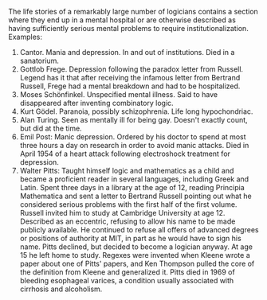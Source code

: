 
The life stories of a remarkably large number of logicians contains a section where they end up in a mental hospital or are otherwise described as having sufficiently serious mental problems to require institutionalization. Examples:

1. Cantor. Mania and depression. In and out of institutions. Died in a sanatorium.
2. Gottlob Frege. Depression following the paradox letter from Russell. Legend has it that after receiving the infamous letter from Bertrand Russell, Frege had a mental breakdown and had to be hospitalized.
3. Moses Schönfinkel. Unspecified mental illness. Said to have disappeared after inventing combinatory logic.
4. Kurt Gödel. Paranoia, possibly schizophrenia. Life long hypochondriac.
5. Alan Turing. Seen as mentally ill for being gay. Doesn't exactly count, but did at the time.
6. Emil Post: Manic depression. Ordered by his doctor to spend at most three hours a day on research in order to avoid manic attacks. Died in April 1954 of a heart attack following electroshock treatment for depression.
7. Walter Pitts: Taught himself logic and mathematics as a child and became a proficient reader in several languages, including Greek and Latin. Spent three days in a library at the age of 12, reading Principia Mathematica and sent a letter to Bertrand Russell pointing out what he considered serious problems with the first half of the first volume. Russell invited him to study at Cambridge University at age 12. Described as an eccentric, refusing to allow his name to be made publicly available. He continued to refuse all offers of advanced degrees or positions of authority at MIT, in part as he would have to sign his name. Pitts declined, but decided to become a logician anyway. At age 15 he left home to study. Regexes were invented when Kleene wrote a paper about one of Pitts' papers, and Ken Thompson pulled the core of the definition from Kleene and generalized it. Pitts died in 1969 of bleeding esophageal varices, a condition usually associated with cirrhosis and alcoholism.
